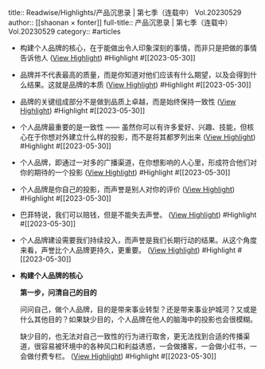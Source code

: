 title:: Readwise/Highlights/产品沉思录 | 第七季（连载中） Vol.20230529
author:: [[shaonan × fonter]]
full-title:: 产品沉思录 | 第七季（连载中） Vol.20230529
category:: #articles
- 构建个人品牌的核心，在于能做出令人印象深刻的事情，而非只是把做的事情告诉他人 ([View Highlight](https://read.readwise.io/read/01h1n5q7qazmw2gpnshqwhg17z)) #Highlight #[[2023-05-30]]
- 品牌并不代表最高的质量，而是你知道对他们应该有什么期望，以及会得到什么结果。这就是品牌的本质 ([View Highlight](https://read.readwise.io/read/01h1n5qh6fxh8cckgqkb8r1jx4)) #Highlight #[[2023-05-30]]
- 品牌的关键组成部分不是做到品质上卓越，而是始终保持一致性 ([View Highlight](https://read.readwise.io/read/01h1n5qm9sfbxxcaq9z2a5z2ep)) #Highlight #[[2023-05-30]]
- 个人品牌最重要的是一致性 —— 虽然你可以有许多爱好、兴趣、技能，但核心在于你想对外建立什么样的投影，而不是将其都罗列出来 ([View Highlight](https://read.readwise.io/read/01h1n5qzqm4gpcfnj94cx7etaz)) #Highlight #[[2023-05-30]]
- 个人品牌，即通过一对多的广播渠道，在你想影响的人心里，形成符合他们对你的期待的一个投影 ([View Highlight](https://read.readwise.io/read/01h1n5r330jwp1wgxqekyp5z6k)) #Highlight #[[2023-05-30]]
- 个人品牌是你自己的投影，而声誉是别人对你的评价 ([View Highlight](https://read.readwise.io/read/01h1n5raw64sghzbtrkkeqzd3n)) #Highlight #[[2023-05-30]]
- 巴菲特说，我们可以赔钱，但是不能失去声誉。 ([View Highlight](https://read.readwise.io/read/01h1n5rhsf7htzdn2h8nrb6294)) #Highlight #[[2023-05-30]]
- 个人品牌建设需要我们持续投入，而声誉是我们长期行动的结果。从这个角度来看，声誉比个人品牌更持久，更重要。 ([View Highlight](https://read.readwise.io/read/01h1n5rqf83pt011hxrp3h85cp)) #Highlight #[[2023-05-30]]
- **构建个人品牌的核心**
  
  **第一步，问清自己的目的**
  
  问问自己，做个人品牌，目的是带来事业转型？还是带来事业护城河？又或是什么其他目的？如果缺少目的，个人品牌在他人的脑海中的投影也会很模糊。
  
  缺少目的，也无法对自己一致性的行为进行取舍，更无法找到合适的传播渠道，很容易被环境中的各种风口和利益诱惑，一会做播客，一会做小红书，一会做付费专栏。 ([View Highlight](https://read.readwise.io/read/01h1n5s46cv3tcwrz2sk8swfd2)) #Highlight #[[2023-05-30]]